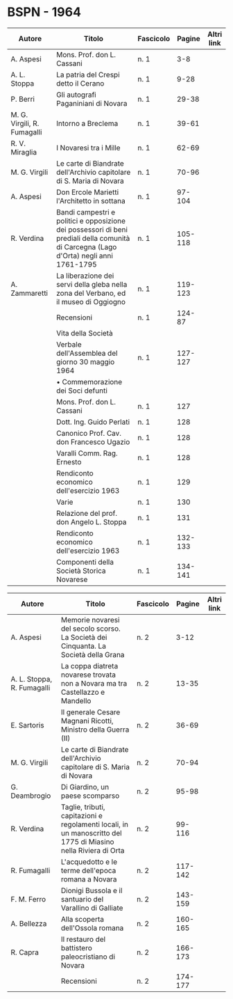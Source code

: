 # BSPN - 1964

| Autore                      | Titolo                                                                                                                                 | Fascicolo | Pagine  | Altri link |
|-----------------------------|----------------------------------------------------------------------------------------------------------------------------------------|-----------|---------|------------|
| A. Aspesi                   | Mons. Prof. don L. Cassani                                                                                                             | n. 1      | 3-8     |            |
| A. L. Stoppa                | La patria del Crespi detto il Cerano                                                                                                   | n. 1      | 9-28    |            |
| P. Berri                    | Gli autografi Paganiniani di Novara                                                                                                    | n. 1      | 29-38   |            |
| M. G. Virgili, R. Fumagalli | Intorno a Breclema                                                                                                                     | n. 1      | 39-61   |            |
| R. V. Miraglia              | I Novaresi tra i Mille                                                                                                                 | n. 1      | 62-69   |            |
| M. G. Virgili               | Le carte di Biandrate dell'Archivio capitolare di S. Maria di Novara                                                                   | n. 1      | 70-96   |            |
| A. Aspesi                   | Don Ercole Marietti l'Architetto in sottana                                                                                            | n. 1      | 97-104  |            |
| R. Verdina                  | Bandi campestri e politici e opposizione dei possessori di beni prediali della comunità di Carcegna (Lago d'Orta) negli anni 1761-1795 | n. 1      | 105-118 |            |
| A. Zammaretti               | La liberazione dei servi della gleba nella zona del Verbano, ed il museo di Oggiogno                                                   | n. 1      | 119-123 |            |
|                             | Recensioni                                                                                                                             | n. 1      | 124-87  |            |
|                             | Vita della Società                                                                                                                     |           |         |            |
|                             | Verbale dell'Assemblea del giorno 30 maggio 1964                                                                                       | n. 1      | 127-127 |            |
|                             | • Commemorazione dei Soci defunti                                                                                                      |           |         |            |
|                             | Mons. Prof. don L. Cassani                                                                                                             | n. 1      | 127     |            |
|                             | Dott. Ing. Guido Perlati                                                                                                               | n. 1      | 128     |            |
|                             | Canonico Prof. Cav. don Francesco Ugazio                                                                                               | n. 1      | 128     |            |
|                             | Varalli Comm. Rag. Ernesto                                                                                                             | n. 1      | 128     |            |
|                             | Rendiconto economico dell'esercizio 1963                                                                                               | n. 1      | 129     |            |
|                             | Varie                                                                                                                                  | n. 1      | 130     |            |
|                             | Relazione del prof. don Angelo L. Stoppa                                                                                               | n. 1      | 131     |            |
|                             | Rendiconto economico dell'esercizio 1963                                                                                               | n. 1      | 132-133 |            |
|                             | Componenti della Società Storica Novarese                                                                                              | n. 1      | 134-141 |            |

| Autore                     | Titolo                                                                                                         | Fascicolo | Pagine  | Altri link |
|----------------------------|----------------------------------------------------------------------------------------------------------------|-----------|---------|------------|
| A. Aspesi                  | Memorie novaresi del secolo scorso. La Società dei Cinquanta. La Società della Grana                           | n. 2      | 3-12    |            |
| A. L. Stoppa, R. Fumagalli | La coppa diatreta novarese trovata non a Novara ma tra Castellazzo e Mandello                                  | n. 2      | 13-35   |            |
| E. Sartoris                | Il generale Cesare Magnani Ricotti, Ministro della Guerra (II)                                                 | n. 2      | 36-69   |            |
| M. G. Virgili              | Le carte di Biandrate dell'Archivio capitolare di S. Maria di Novara                                           | n. 2      | 70-94   |            |
| G. Deambrogio              | Di Giardino, un paese scomparso                                                                                | n. 2      | 95-98   |            |
| R. Verdina                 | Taglie, tributi, capitazioni e regolamenti locali, in un manoscritto del 1775 di Miasino nella Riviera di Orta | n. 2      | 99-116  |            |
| R. Fumagalli               | L'acquedotto e le terme dell'epoca romana a Novara                                                             | n. 2      | 117-142 |            |
| F. M. Ferro                | Dionigi Bussola e il santuario del Varallino di Galliate                                                       | n. 2      | 143-159 |            |
| A. Bellezza                | Alla scoperta dell'Ossola romana                                                                               | n. 2      | 160-165 |            |
| R. Capra                   | Il restauro del battistero paleocristiano di Novara                                                            | n. 2      | 166-173 |            |
|                            | Recensioni                                                                                                     | n. 2      | 174-177 |            |
